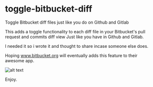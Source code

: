 # toggle-bitbucket-diff
Toggle Bitbucket diff files just like you do on Github and Gitlab

This adds a toggle functionality to each diff file in your Bitbucket's pull request and commits diff view Just like you have in Github and Gitlab.

I needed it so i wrote it and thought to share incase someone else does.

Hoping www.bitbucket.org will eventually adds this feature to their awesome app.


![alt text](https://i.imgur.com/CAeChZl.gif "Logo Title Text 1")

Enjoy.
